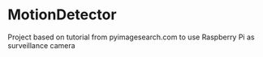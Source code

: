 # MotionDetector
Project based on tutorial from pyimagesearch.com to use Raspberry Pi as surveillance camera
